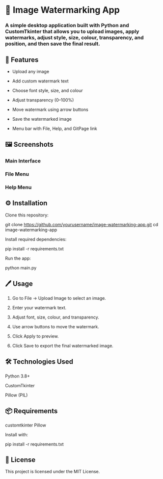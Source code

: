 # 📸 Image Watermarking App

### A simple desktop application built with Python and CustomTkinter that allows you to upload images, apply watermarks, adjust style, size, colour, transparency, and position, and then save the final result.

## 🚀 Features

- Upload any image

- Add custom watermark text

- Choose font style, size, and colour

- Adjust transparency (0–100%)

- Move watermark using arrow buttons

- Save the watermarked image

- Menu bar with File, Help, and GitPage link

## 🖼️ Screenshots
### Main Interface




### File Menu




### Help Menu


## ⚙️ Installation

Clone this repository:

git clone https://github.com/yourusername/image-watermarking-app.git
cd image-watermarking-app

Install required dependencies:

pip install -r requirements.txt

Run the app:

python main.py

## 🖊️ Usage

1. Go to File → Upload Image to select an image.

2. Enter your watermark text.

3. Adjust font, size, colour, and transparency.

4. Use arrow buttons to move the watermark.

5. Click Apply to preview.

6. Click Save to export the final watermarked image.

## 🛠️ Technologies Used

Python 3.8+

CustomTkinter

Pillow (PIL)

## 📦 Requirements

customtkinter
Pillow

Install with:

pip install -r requirements.txt
## 📄 License

This project is licensed under the MIT License.

